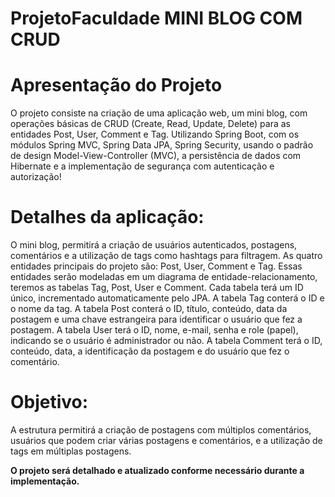 # ProjetoFaculdade MINI BLOG COM CRUD

# Apresentação do Projeto
O projeto consiste na criação de uma aplicação web, um mini blog, com operações básicas de CRUD (Create, Read, Update, Delete) para as entidades Post, User, Comment e Tag. Utilizando Spring Boot, com os módulos Spring MVC, Spring Data JPA, Spring Security, usando o padrão de design Model-View-Controller (MVC), a persistência de dados com Hibernate e a implementação de segurança com autenticação e autorização! 

# Detalhes da aplicação: 
O mini blog, permitirá a criação de usuários autenticados, postagens, comentários e a utilização de tags como hashtags para filtragem. As quatro entidades principais do projeto são: Post, User, Comment e Tag. Essas entidades serão modeladas em um diagrama de entidade-relacionamento, teremos as tabelas Tag, Post, User e Comment. Cada tabela terá um ID único, incrementado automaticamente pelo JPA. A tabela Tag conterá o ID e o nome da tag. A tabela Post conterá o ID, título, conteúdo, data da postagem e uma chave estrangeira para identificar o usuário que fez a postagem. A tabela User terá o ID, nome, e-mail, senha e role (papel), indicando se o usuário é administrador ou não. A tabela Comment terá o ID, conteúdo, data, a identificação da postagem e do usuário que fez o comentário. 

# Objetivo: 
A estrutura permitirá a criação de postagens com múltiplos comentários, usuários que podem criar várias postagens e comentários, e a utilização de tags em múltiplas postagens. 

**O projeto será detalhado e atualizado conforme necessário durante a implementação.**
